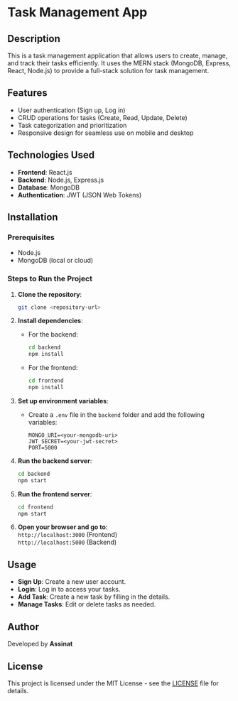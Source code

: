 # Task Management App

## Description

This is a task management application that allows users to create, manage, and track their tasks efficiently. It uses the MERN stack (MongoDB, Express, React, Node.js) to provide a full-stack solution for task management.

## Features

- User authentication (Sign up, Log in)
- CRUD operations for tasks (Create, Read, Update, Delete)
- Task categorization and prioritization
- Responsive design for seamless use on mobile and desktop

## Technologies Used

- **Frontend**: React.js
- **Backend**: Node.js, Express.js
- **Database**: MongoDB
- **Authentication**: JWT (JSON Web Tokens)

## Installation

### Prerequisites

- Node.js
- MongoDB (local or cloud)

### Steps to Run the Project

1. **Clone the repository**:

   ```bash
   git clone <repository-url>
   ```

2. **Install dependencies**:

   - For the backend:
     ```bash
     cd backend
     npm install
     ```
   - For the frontend:
     ```bash
     cd frontend
     npm install
     ```

3. **Set up environment variables**:

   - Create a `.env` file in the `backend` folder and add the following variables:
     ```
     MONGO_URI=<your-mongodb-uri>
     JWT_SECRET=<your-jwt-secret>
     PORT=5000
     ```

4. **Run the backend server**:

   ```bash
   cd backend
   npm start
   ```

5. **Run the frontend server**:

   ```bash
   cd frontend
   npm start
   ```

6. **Open your browser and go to**:  
   `http://localhost:3000` (Frontend)  
   `http://localhost:5000` (Backend)

## Usage

- **Sign Up**: Create a new user account.
- **Login**: Log in to access your tasks.
- **Add Task**: Create a new task by filling in the details.
- **Manage Tasks**: Edit or delete tasks as needed.

## Author

Developed by **Assinat**

## License

This project is licensed under the MIT License - see the [LICENSE](LICENSE) file for details.
